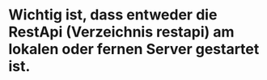 # Wichtig ist, dass entweder die RestApi (Verzeichnis restapi) am lokalen oder fernen Server gestartet ist.

